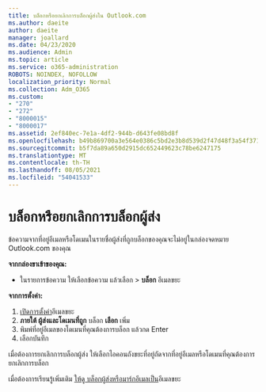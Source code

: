 ```yaml
---
title: บล็อกหรือยกเลิกการบล็อกผู้ส่งใน Outlook.com
ms.author: daeite
author: daeite
manager: joallard
ms.date: 04/23/2020
ms.audience: Admin
ms.topic: article
ms.service: o365-administration
ROBOTS: NOINDEX, NOFOLLOW
localization_priority: Normal
ms.collection: Adm_O365
ms.custom:
- "270"
- "272"
- "8000015"
- "8000017"
ms.assetid: 2ef840ec-7e1a-4df2-944b-d643fe08bd8f
ms.openlocfilehash: b49b869700a3e564e0386c5bd2e3b8d539d2f47d48f3a54f3718c770ccc9a0bd
ms.sourcegitcommit: b5f7da89a650d2915dc652449623c78be6247175
ms.translationtype: MT
ms.contentlocale: th-TH
ms.lasthandoff: 08/05/2021
ms.locfileid: "54041533"
---
```

# <a name="block-or-unblock-senders"></a>บล็อกหรือยกเลิกการบล็อกผู้ส่ง

ข้อความจากที่อยู่อีเมลหรือโดเมนในรายชื่อผู้ส่งที่ถูกบล็อกของคุณจะไม่อยู่ในกล่องจดหมาย Outlook.com ของคุณ

**จากกล่องขาเข้าของคุณ:**

- ในรายการข้อความ ให้เลือกข้อความ แล้วเลือก  >  **บล็อก** อีเมลขยะ

**จากการตั้งค่า:**

1. [เปิดการตั้งค่า](https://outlook.live.com/mail/options/mail/junkEmail)อีเมลขยะ
2. **ภายใต้ ผู้ส่งและโดเมนที่ถูก** บล็อก **เลือก** เพิ่ม
3. พิมพ์ที่อยู่อีเมลของโดเมนที่คุณต้องการบล็อก แล้วกด Enter
4. เลือกบันทึก

เมื่อต้องการยกเลิกการบล็อกผู้ส่ง ให้เลือกไอคอนถังขยะที่อยู่ถัดจากที่อยู่อีเมลหรือโดเมนที่คุณต้องการยกเลิกการบล็อก

เมื่อต้องการเรียนรู้เพิ่มเติม [ให้ดู บล็อกผู้ส่งหรือมาร์กอีเมลเป็น](https://support.office.com/article/a3ece97b-82f8-4a5e-9ac3-e92fa6427ae4?wt.mc_id=Office_Outlook_com_Alchemy)อีเมลขยะ